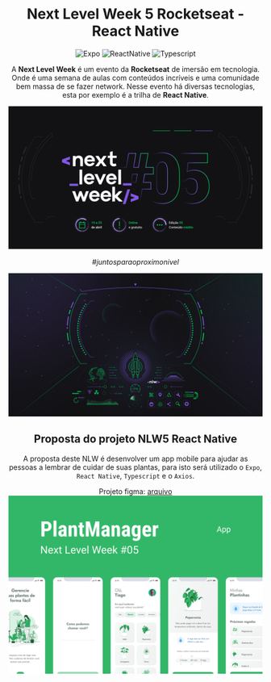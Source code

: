 <div align="center">

# Next Level Week 5 Rocketseat - React Native

![Expo](https://img.shields.io/badge/-Expo-000000?style=flat-square&logo=Expo "Expo")
![ReactNative](https://img.shields.io/badge/-React_Native-1572B6?style=flat-square&logo=react&logoColor=white "React Native")
![Typescript](https://img.shields.io/badge/-Typescript-1572B6?style=flat-square&logo=typescript&logoColor=white "Typescript")

A **Next Level Week** é um evento da **Rocketseat** de imersão em tecnologia. Onde é uma semana de aulas com conteúdos incríveis e uma comunidade bem massa de se fazer network. Nesse evento há diversas tecnologias, esta por exemplo é a trilha de **React Native**.

![Banner](./.github/NLW05_banner.png)

_#juntosparaoproximonivel_

![Spaceship](./.github/NLW05_espaconave.jpg)

## Proposta do projeto NLW5 React Native

A proposta deste NLW é desenvolver um app mobile para ajudar as pessoas a lembrar de cuidar de suas plantas, para isto será utilizado o `Expo`, `React Native`, `Typescript` e o `Axios`.

Projeto figma: [arquivo](./.github/PlantManager.fig)
![PlantManager](./.github/PlantManager.png)
